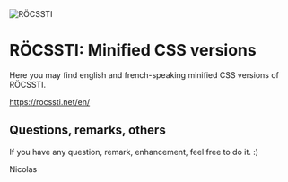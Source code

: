 <img src="https://rocssti.net/layout/images/rocssti_logo.png" alt="RÖCSSTI" />

# RÖCSSTI: Minified CSS versions

Here you may find english and french-speaking minified CSS versions of RÖCSSTI.

https://rocssti.net/en/


## Questions, remarks, others

If you have any question, remark, enhancement, feel free to do it. :)


Nicolas
